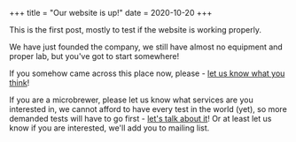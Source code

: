 +++
title = "Our website is up!"
date = 2020-10-20
+++

This is the first post, mostly to test if the website is working properly.

We have just founded the company, we still have almost no equipment and proper lab, but you've got to start somewhere!

If you somehow came across this place now, please - [let us know what you think](mailto:contact@zymologia.fi)!

If you are a microbrewer, please let us know what services are you interested in, we cannot afford to have every test in the world (yet), so more demanded tests will have to go first - [let's talk about it](mailto:contact@zymologia.fi)! Or at least let us know if you are interested, we'll add you to mailing list.
 

